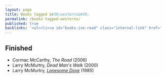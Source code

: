 ```yaml
---
layout: page
title: Books tagged &#39;westerns&#39;
permalink: /books-tagged-westerns/
published: true
backlinks: '<ul><li><a id="books-ive-read" class="internal-link" href="/books-ive-read/">Books I&#39;ve read</a></li></ul>'
---
```




## Finished 
* Cormac McCarthy, _The Road_ (2006) 
* Larry McMurtry, _Dead Man's Walk_ (2000) 
* Larry McMurtry, _<a id="mcmurtry-lonesome-dove" class="internal-link" href="/mcmurtry-lonesome-dove/">Lonesome Dove</a>_ (1985) 
